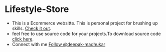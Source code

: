 # Lifestyle-Store
- This is a Ecommerce websitte.
This is personal project for brushing up skills.
[Check it out](https://deepak-madhukar.github.io/Lifestyle-Store/).
- feel free to use source code for your projects.To download source code [click here](https://github.com/deepak-madhukar/Lifestyle-Store/archive/refs/heads/main.zip).
- Connect with me
<a class="github-button" href="https://github.com/deepak-madhukar" data-size="large" aria-label="Follow @deepak-madhukar on GitHub">Follow @deepak-madhukar</a>
